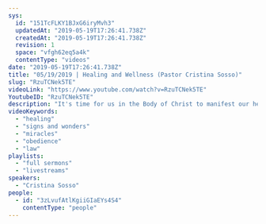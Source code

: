 ```yaml
---
sys:
  id: "151TcFLKY1BJxG6iryMvh3"
  updatedAt: "2019-05-19T17:26:41.738Z"
  createdAt: "2019-05-19T17:26:41.738Z"
  revision: 1
  space: "vfgh62eq5a4k"
  contentType: "videos"
date: "2019-05-19T17:26:41.738Z"
title: "05/19/2019 | Healing and Wellness (Pastor Cristina Sosso)"
slug: "RzuTCNek5TE"
videoLink: "https://www.youtube.com/watch?v=RzuTCNek5TE"
YoutubeID: "RzuTCNek5TE"
description: "It's time for us in the Body of Christ to manifest our healing and restoration! This sermon was delivered by Pastor Cris Sosso at Freedom Fellowship Church Intentional on May 19th, 2019."
videoKeywords:
  - "healing"
  - "signs and wonders"
  - "miracles"
  - "obedience"
  - "law"
playlists:
  - "full sermons"
  - "livestreams"
speakers:
  - "Cristina Sosso"
people:
  - id: "3zLvufAtlKgiiGIaEYs4S4"
    contentType: "people"
---
```

